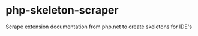 php-skeleton-scraper
====================

Scrape extension documentation from php.net to create skeletons for IDE&#39;s